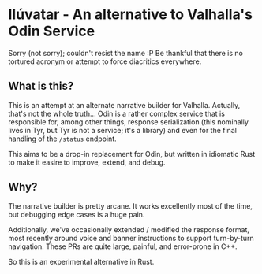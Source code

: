 # Ilúvatar - An alternative to Valhalla's Odin Service

Sorry (not sorry); couldn't resist the name :P
Be thankful that there is no tortured acronym or attempt to force diacritics everywhere.

## What is this?

This is an attempt at an alternate narrative builder for Valhalla.
Actually, that's not the whole truth...
Odin is a rather complex service that is responsible for, among other things,
response serialization (this nominally lives in Tyr, but Tyr is not a service; it's a library)
and even for the final handling of the `/status` endpoint.

This aims to be a drop-in replacement for Odin,
but written in idiomatic Rust to make it easire to improve, extend, and debug.

## Why?

The narrative builder is pretty arcane.
It works excellently most of the time, but debugging edge cases is a huge pain.

Additionally, we've occasionally extended / modified the response format,
most recently around voice and banner instructions to support turn-by-turn navigation.
These PRs are quite large, painful, and error-prone in C++.

So this is an experimental alternative in Rust.
